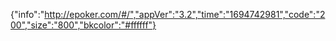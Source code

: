 {"info":"http://epoker.com/#/","appVer":"3.2","time":"1694742981","code":"200","size":"800","bkcolor":"#ffffff"}